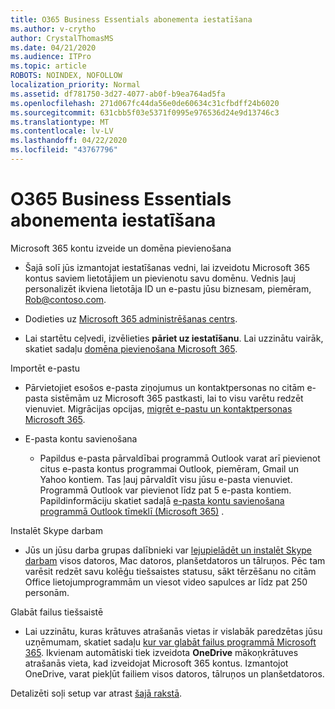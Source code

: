 ```yaml
---
title: O365 Business Essentials abonementa iestatīšana
ms.author: v-crytho
author: CrystalThomasMS
ms.date: 04/21/2020
ms.audience: ITPro
ms.topic: article
ROBOTS: NOINDEX, NOFOLLOW
localization_priority: Normal
ms.assetid: df781750-3d27-4077-ab0f-b9ea764ad5fa
ms.openlocfilehash: 271d067fc44da56e0de60634c31cfbdff24b6020
ms.sourcegitcommit: 631cbb5f03e5371f0995e976536d24e9d13746c3
ms.translationtype: MT
ms.contentlocale: lv-LV
ms.lasthandoff: 04/22/2020
ms.locfileid: "43767796"
---
```

# <a name="setting-up-your-o365-business-essentials-subscription"></a>O365 Business Essentials abonementa iestatīšana

Microsoft 365 kontu izveide un domēna pievienošana
  
- Šajā solī jūs izmantojat iestatīšanas vedni, lai izveidotu Microsoft 365 kontus saviem lietotājiem un pievienotu savu domēnu. Vednis ļauj personalizēt ikviena lietotāja ID un e-pastu jūsu biznesam, piemēram, [Rob@contoso.com](mailto:rob@contoso.com).
    
- Dodieties uz [Microsoft 365 administrēšanas centrs](https://login.partner.microsoftonline.cn/).
    
- Lai startētu ceļvedi, izvēlieties **pāriet uz iestatīšanu**. Lai uzzinātu vairāk, skatiet sadaļu [domēna pievienošana Microsoft 365](https://docs.microsoft.com/office365/admin/setup/add-domain).
    
Importēt e-pastu
  
- Pārvietojiet esošos e-pasta ziņojumus un kontaktpersonas no citām e-pasta sistēmām uz Microsoft 365 pastkasti, lai to visu varētu redzēt vienuviet. Migrācijas opcijas, [migrēt e-pastu un kontaktpersonas Microsoft 365](https://docs.microsoft.com/office365/admin/setup/migrate-email-and-contacts-admin).
    
- E-pasta kontu savienošana
    
  - Papildus e-pasta pārvaldībai programmā Outlook varat arī pievienot citus e-pasta kontus programmai Outlook, piemēram, Gmail un Yahoo kontiem. Tas ļauj pārvaldīt visu jūsu e-pasta vienuviet. Programmā Outlook var pievienot līdz pat 5 e-pasta kontiem. Papildinformāciju skatiet sadaļā [e-pasta kontu savienošana programmā Outlook tīmeklī (Microsoft 365)](https://support.office.com/Article/Connect-email-accounts-in-Outlook-on-the-web-Office-365-d7012ff0-924f-4f78-8aca-c3912d886c4d) . 
    
Instalēt Skype darbam
  
- Jūs un jūsu darba grupas dalībnieki var [lejupielādēt un instalēt Skype darbam](https://support.office.com/Article/download-and-install-Skype-for-Business-8a0d4da8-9d58-44f9-9759-5c8f340cb3fb) visos datoros, Mac datoros, planšetdatoros un tālruņos. Pēc tam varēsit redzēt savu kolēģu tiešsaistes statusu, sākt tērzēšanu no citām Office lietojumprogrammām un viesot video sapulces ar līdz pat 250 personām. 
    
Glabāt failus tiešsaistē
  
- Lai uzzinātu, kuras krātuves atrašanās vietas ir vislabāk paredzētas jūsu uzņēmumam, skatiet sadaļu [kur var glabāt failus programmā Microsoft 365](https://support.office.com/article/c7c20284-bc94-47f4-9728-d28e9daf0790.aspx). Ikvienam automātiski tiek izveidota **OneDrive** mākoņkrātuves atrašanās vieta, kad izveidojat Microsoft 365 kontus. Izmantojot OneDrive, varat piekļūt failiem visos datoros, tālruņos un planšetdatoros. 
    
Detalizēti soļi setup var atrast [šajā rakstā](https://docs.microsoft.com/office365/admin/setup/setup).
  

